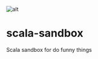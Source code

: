 ![alt](https://travis-ci.org/alexagc/scala-sandbox.svg?branch=master)

# scala-sandbox

Scala sandbox for do funny things
